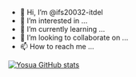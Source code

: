 - 👋 Hi, I’m @ifs20032-itdel
- 👀 I’m interested in ...
- 🌱 I’m currently learning ...
- 💞️ I’m looking to collaborate on ...
- 📫 How to reach me ...

<!---
ifs20032-itdel/ifs20032-itdel is a ✨ special ✨ repository because its `README.md` (this file) appears on your GitHub profile.
You can click the Preview link to take a look at your changes.
--->

[![Yosua GitHub stats](https://github-readme-stats.vercel.app/api?username=ifs20032-itdel)](https://github.com/ifs20032-itdel/ifs20032-itdel)
